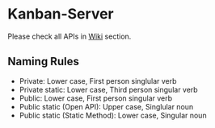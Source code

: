 # Kanban-Server

Please check all APIs in [Wiki](https://github.com/MeoncStudio/Kanban-Server/wiki) section.


## Naming Rules
- Private: Lower case, First person singlular verb
- Private static: Lower case, Third person singular verb
- Public: Lower case, First person singular verb
- Public static (Open API): Upper case, Singlular noun
- Public static (Static Method): Lower case, Singular noun
